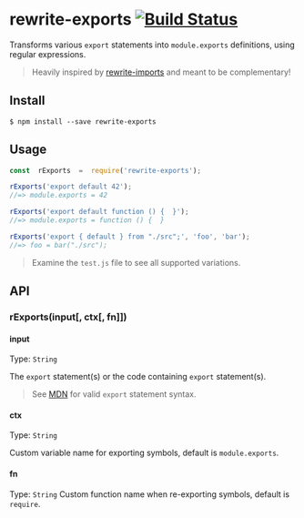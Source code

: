 
# rewrite-exports [![Build Status](https://travis-ci.org/tacoss/rewrite-exports.svg?branch=master)](https://travis-ci.org/tacoss/rewrite-exports)

Transforms various `export` statements into `module.exports` definitions, using regular expressions.

> Heavily inspired by [rewrite-imports](https://www.npmjs.com/package/rewrite-imports) and meant to be complementary!

## Install

```
$ npm install --save rewrite-exports
```

## Usage

```js
const  rExports  =  require('rewrite-exports');

rExports('export default 42');
//=> module.exports = 42

rExports('export default function () {  }');
//=> module.exports = function () {  }

rExports('export { default } from "./src";', 'foo', 'bar');
//=> foo = bar("./src");
```

> Examine the `test.js` file to see all supported variations.

## API

### rExports(input[, ctx[, fn]])

#### input
Type: `String`

The `export` statement(s) or the code containing `export` statement(s).

> See [MDN](https://developer.mozilla.org/en-US/docs/Web/JavaScript/Reference/Statements/export) for valid `export` statement syntax.

#### ctx
Type: `String`

Custom variable name for exporting symbols, default is `module.exports`.

#### fn
Type: `String`
Custom function name when re-exporting symbols, default is `require`.
